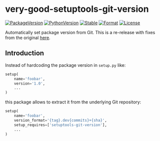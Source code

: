 # very-good-setuptools-git-version

[![PackageVersion][pypi-version]][pypi-home]
[![PythonVersion][python-version]][python-home]
[![Stable][pypi-status]][pypi-home]
[![Format][pypi-format]][pypi-home]
[![License][pypi-license]](LICENSE)

[pypi-version]: https://badge.fury.io/py/very-good-setuptools-git-version.svg
[pypi-license]: https://img.shields.io/pypi/l/very-good-setuptools-git-version.svg
[pypi-status]: https://img.shields.io/pypi/status/very-good-setuptools-git-version.svg
[pypi-format]: https://img.shields.io/pypi/format/very-good-setuptools-git-version.svg
[pypi-home]: https://badge.fury.io/py/very-good-setuptools-git-version
[python-version]: https://img.shields.io/pypi/pyversions/very-good-setuptools-git-version.svg
[python-home]: https://python.org

Automatically set package version from Git. This is a re-release with fixes
from the original [here](https://github.com/pyfidelity/setuptools-git-version).

## Introduction

Instead of hardcoding the package version in ``setup.py`` like:

```python
setup(
    name='foobar',
    version='1.0',
    ...
)
```

this package allows to extract it from the underlying Git repository:

```python
setup(
    name='foobar',
    version_format='{tag}.dev{commits}+{sha}',
    setup_requires=['setuptools-git-version'],
    ...
)
```
